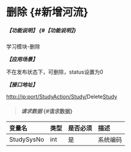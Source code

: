 # 删除 {#新增河流}

##### _【功能说明】_ {#【功能说明】}

学习模块-删除

_**【应用场景】**_

不在发布状态下，可删除，status设置为0

_**【接口地址】**_

[http://ip:port/StudyAction/](http://ip:port/HMAction/River/AddRiver)[Study](http://ip:port/HMAction/River/AddRiver)[/](http://ip:port/HMAction/River/AddRiver)Delete[Study](http://ip:port/HMAction/River/AddRiver)

> #### _请求数据_ {#请求数据}

| 变量名 | 类型 | 是否必须 | 描述 |
| :--- | :--- | :--- | :--- |
| StudySysNo | int | 是 | 系统编码 |




